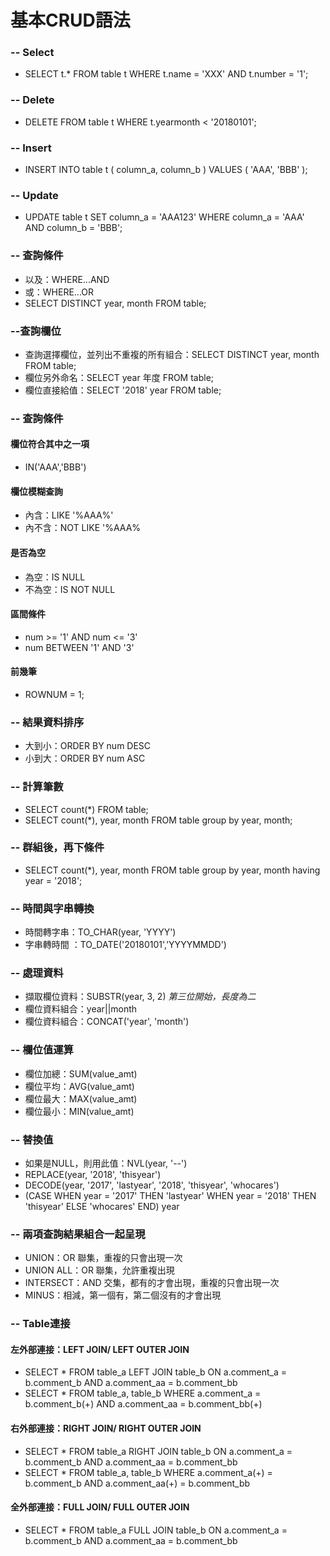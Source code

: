 # 基本CRUD語法

### -- Select

* SELECT t.\* FROM table t WHERE t.name = 'XXX' AND t.number = '1';

### -- Delete

* DELETE FROM table t WHERE t.yearmonth &lt; '20180101';

### -- Insert

* INSERT INTO table t \( column\_a, column\_b \) VALUES \( 'AAA', 'BBB' \);

### -- Update

* UPDATE table t SET column\_a = 'AAA123' WHERE column\_a = 'AAA' AND column\_b = 'BBB';

### -- 查詢條件

* 以及：WHERE...AND
* 或：WHERE...OR
* SELECT DISTINCT year, month FROM table;

### --查詢欄位

* 查詢選擇欄位，並列出不重複的所有組合：SELECT DISTINCT year, month FROM table;
* 欄位另外命名：SELECT year 年度 FROM table;
* 欄位直接給值：SELECT '2018' year FROM table;

### -- 查詢條件

#### 欄位符合其中之一項

* IN\('AAA','BBB'\)

#### 欄位模糊查詢

* 內含：LIKE '%AAA%'
* 內不含：NOT LIKE '%AAA%

#### 是否為空

* 為空：IS NULL
* 不為空：IS NOT NULL

#### 區間條件

* num &gt;= '1' AND num &lt;= '3'
* num BETWEEN '1' AND '3'

#### 前幾筆

* ROWNUM = 1;

### -- 結果資料排序

* 大到小：ORDER BY num DESC
* 小到大：ORDER BY num ASC

### -- 計算筆數

* SELECT count\(\*\) FROM table;
* SELECT count\(\*\), year, month FROM table group by year, month;

### -- 群組後，再下條件

* SELECT count\(\*\), year, month FROM table group by year, month having year = '2018';

### -- 時間與字串轉換

* 時間轉字串：TO\_CHAR\(year, 'YYYY'\)
* 字串轉時間 ：TO\_DATE\('20180101','YYYYMMDD'\)

### -- 處理資料

* 擷取欄位資料：SUBSTR\(year, 3, 2\)   _第三位開始，長度為二_
* 欄位資料組合：year\|\|month
* 欄位資料組合：CONCAT\('year', 'month'\)

### -- 欄位值運算

* 欄位加總：SUM\(value\_amt\)
* 欄位平均：AVG\(value\_amt\)
* 欄位最大：MAX\(value\_amt\)
* 欄位最小：MIN\(value\_amt\)

### -- 替換值

* 如果是NULL，則用此值：NVL\(year, '--'\)
* REPLACE\(year, '2018', 'thisyear'\)
* DECODE\(year, '2017', 'lastyear', '2018', 'thisyear', 'whocares'\)
* \(CASE WHEN year = '2017' THEN 'lastyear'  WHEN year = '2018' THEN 'thisyear'  ELSE 'whocares' END\) year

### -- 兩項查詢結果組合一起呈現

* UNION：OR 聯集，重複的只會出現一次
* UNION ALL：OR 聯集，允許重複出現
* INTERSECT：AND 交集，都有的才會出現，重複的只會出現一次
* MINUS：相減，第一個有，第二個沒有的才會出現

### -- Table連接

#### 左外部連接：LEFT JOIN/ LEFT OUTER JOIN

* SELECT \* FROM table\_a LEFT JOIN table\_b ON a.comment\_a = b.comment\_b AND a.comment\_aa = b.comment\_bb
* SELECT \* FROM table\_a, table\_b WHERE a.comment\_a = b.comment\_b\(+\) AND a.comment\_aa = b.comment\_bb\(+\)

#### 右外部連接：RIGHT JOIN/ RIGHT OUTER JOIN

* SELECT \* FROM table\_a RIGHT JOIN table\_b ON a.comment\_a = b.comment\_b AND a.comment\_aa = b.comment\_bb
* SELECT \* FROM table\_a, table\_b WHERE a.comment\_a\(+\) = b.comment\_b AND a.comment\_aa\(+\) = b.comment\_bb

#### 全外部連接：FULL JOIN/ FULL OUTER JOIN

* SELECT \* FROM table\_a FULL JOIN table\_b ON a.comment\_a = b.comment\_b AND a.comment\_aa = b.comment\_bb

